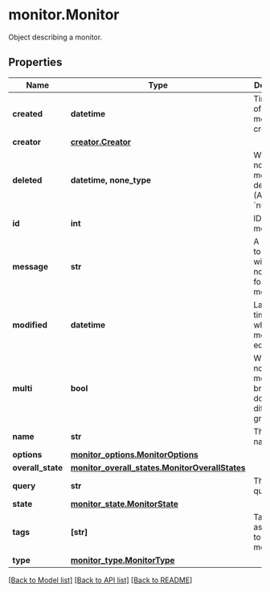# monitor.Monitor

Object describing a monitor.
## Properties
Name | Type | Description | Notes
------------ | ------------- | ------------- | -------------
**created** | **datetime** | Timestamp of the monitor creation. | [optional] [readonly] 
**creator** | [**creator.Creator**](Creator.md) |  | [optional] 
**deleted** | **datetime, none_type** | Whether or not the monitor is deleted. (Always &#x60;null&#x60;) | [optional] [readonly] 
**id** | **int** | ID of this monitor. | [optional] [readonly] 
**message** | **str** | A message to include with notifications for this monitor. | [optional] 
**modified** | **datetime** | Last timestamp when the monitor was edited. | [optional] [readonly] 
**multi** | **bool** | Whether or not the monitor is broken down on different groups. | [optional] [readonly] 
**name** | **str** | The monitor name. | [optional] 
**options** | [**monitor_options.MonitorOptions**](MonitorOptions.md) |  | [optional] 
**overall_state** | [**monitor_overall_states.MonitorOverallStates**](MonitorOverallStates.md) |  | [optional] 
**query** | **str** | The monitor query. | [optional] 
**state** | [**monitor_state.MonitorState**](MonitorState.md) |  | [optional] 
**tags** | **[str]** | Tags associated to your monitor. | [optional] 
**type** | [**monitor_type.MonitorType**](MonitorType.md) |  | [optional] 

[[Back to Model list]](README.md#documentation-for-models) [[Back to API list]](README.md#documentation-for-api-endpoints) [[Back to README]](README.md)



